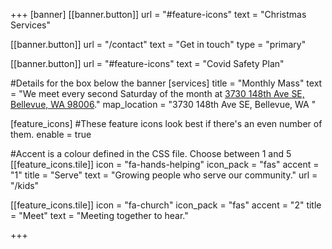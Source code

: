 +++
[banner]
  [[banner.button]]
      url = "#feature-icons"
      text = "Christmas Services"

  [[banner.button]]
      url = "/contact"
      text = "Get in touch"
      type = "primary"

  [[banner.button]]
      url = "#feature-icons"
      text = "Covid Safety Plan"

#Details for the box below the banner
[services]
  title = "Monthly Mass"
  text = "We meet every second Saturday of the month at [3730 148th Ave SE, Bellevue, WA 98006](https://goo.gl/maps/b7gUDngzcUodwTtS6)."
  map_location = "3730 148th Ave SE, Bellevue, WA "

[feature_icons]
  #These feature icons look best if there's an even number of them.
  enable = true

  #Accent is a colour defined in the CSS file. Choose between 1 and 5
  [[feature_icons.tile]]
    icon = "fa-hands-helping"
    icon_pack = "fas"
    accent = "1"
    title = "Serve"
    text = "Growing people who serve our community."
    url = "/kids"

  [[feature_icons.tile]]
    icon = "fa-church"
    icon_pack = "fas"
    accent = "2"
    title = "Meet"
    text = "Meeting together to hear."

+++
